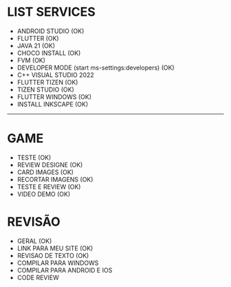 # LIST SERVICES
- ANDROID STUDIO (OK)
- FLUTTER  (OK)
- JAVA 21 (OK)
- CHOCO INSTALL (OK)
- FVM  (OK)
- DEVELOPER MODE (start ms-settings:developers) (OK)
- C++ VISUAL STUDIO 2022
- FLUTTER TIZEN (OK)
- TIZEN STUDIO (OK)
- FLUTTER WINDOWS (OK)
- INSTALL INKSCAPE (OK)
---
# GAME
- TESTE (OK)
- REVIEW DESIGNE (OK)
- CARD IMAGES (OK)
- RECORTAR IMAGENS (OK)
- TESTE E REVIEW (OK)
- VIDEO DEMO  (OK)

# REVISÃO 
- GERAL (OK)
- LINK PARA MEU SITE (OK)
- REVISAO DE TEXTO (OK)
- COMPILAR PARA WINDOWS
- COMPILAR PARA ANDROID E IOS
- CODE REVIEW